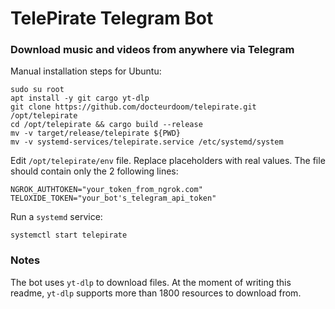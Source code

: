 # TelePirate Telegram Bot
### Download music and videos from anywhere via Telegram

Manual installation steps for Ubuntu:
	
    sudo su root
	apt install -y git cargo yt-dlp
    git clone https://github.com/docteurdoom/telepirate.git /opt/telepirate
    cd /opt/telepirate && cargo build --release
    mv -v target/release/telepirate ${PWD}
    mv -v systemd-services/telepirate.service /etc/systemd/system

Edit `/opt/telepirate/env` file. Replace placeholders with real values. 
The file should contain only the 2 following lines:

    NGROK_AUTHTOKEN="your_token_from_ngrok.com"
    TELOXIDE_TOKEN="your_bot's_telegram_api_token"

Run a `systemd` service:

    systemctl start telepirate

### Notes
The bot uses `yt-dlp` to download files.
At the moment of writing this readme, `yt-dlp` supports more than 1800 resources to download from.
